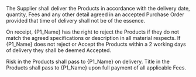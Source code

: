 The Supplier shall deliver the Products in accordance with the delivery date, quantity, Fees and any other detail agreed in an accepted Purchase Order provided that time of delivery shall not be of the essence.

On receipt, {P1_Name} has the right to reject the Products if they do not match the agreed specifications or description in all material respects. If {P1_Name} does not reject or Accept the Products within a 2 working days of delivery they shall be deemed Accepted.

Risk in the Products shall pass to {P1_Name} on delivery. Title in the Products shall pass to {P1_Name} upon full payment of all applicable Fees.

